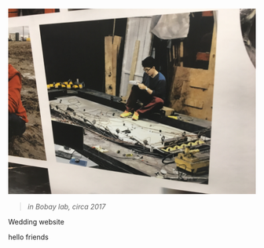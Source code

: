 ![in Bovay lab, circa 2017](/Bill_photo_lab.JPG)
>*in Bobay lab, circa 2017*

Wedding website


hello friends
